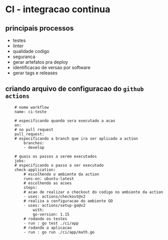 # CI - integracao continua

## principais processos

* testes
* linter
* qualidade codigo
* seguranca
* gerar artefatos pra deploy
* identificacao de versao por software
* gerar tags e releases

## criando arquivo de configuracao do ``github actions``

        # nome workflow
        name: ci-teste

        # especificando quando sera executado a acao
        on: 
        # no pull request
        pull_request:
        # especificando a branch que ira ser aplicado a action
            branches: 
            - develop

        # quais os passos a serem executados
        jobs:
        # especificando o passo a ser executado
        check-application:
            # escolhendo o ambiente da action
            runs-on: ubuntu-latest
            # escolhendo as acoes
            steps: 
            # acao de realizar o checkout do codigo no ambiente da action
            - uses: actions/checkout@v2
            # realiza a configuracao do ambiente GO
            - uses: actions/setup-go@v2
                with: 
                go-version: 1.15
            # rodando os testes
            - run : go test ./ci/app
            # rodando a aplicacao
            - run : go run ./ci/app/math.go